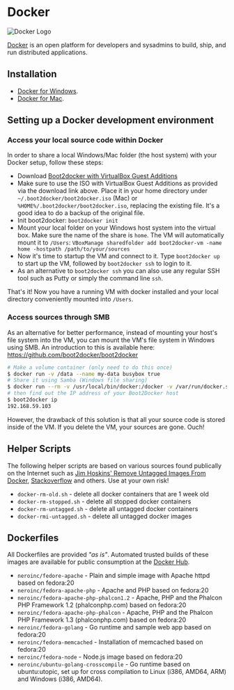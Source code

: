# Docker
![Docker Logo](http://upload.wikimedia.org/wikipedia/commons/7/79/Docker_%28container_engine%29_logo.png)

[Docker](http://www.docker.com) is an open platform for developers and sysadmins to build, ship, and run distributed applications.


## Installation
* [Docker for Windows](http://docs.docker.com/installation/windows/).
* [Docker for Mac](http://docs.docker.com/installation/mac/).


## Setting up a Docker development environment

### Access your local source code within Docker
In order to share a local Windows/Mac folder (the host system) with your Docker setup, follow these steps:
* Download [Boot2docker with VirtualBox Guest Additions](https://medium.com/boot2docker-lightweight-linux-for-docker/boot2docker-together-with-virtualbox-guest-additions-da1e3ab2465c)
* Make sure to use the ISO with VirtualBox Guest Additions as provided via the download link above. Place it in your home directory under 
`~/.boot2docker/boot2docker.iso` (Mac) or `%HOME%/.boot2docker/boot2docker.iso`, replacing the existing file. It's a good idea to do a backup of the original file.
* Init boot2docker:
  `boot2docker init`
* Mount your local folder on your Windows host system into the virtual box. Make sure the name of the share is `home`. The VM will automatically mount it to `/Users`:
  `VBoxManage sharedfolder add boot2docker-vm -name home -hostpath /path/to/your/sources`
* Now it's time to startup the VM and connect to it. Type `boot2docker up` to start up the VM, followed by `boot2docker ssh` to login to it.
* As an alternative to `boot2docker ssh` you can also use any regular SSH tool such as Putty or simply the command line `ssh`.

That's it! Now you have a running VM with docker installed and your local directory conveniently mounted into `/Users`.

### Access sources through SMB
As an alternative for better performance, instead of mounting your host's file system into the VM, you can mount the VM's file system in Windows using SMB. 
An introduction to this is available here: https://github.com/boot2docker/boot2docker
```bash
# Make a volume container (only need to do this once)
$ docker run -v /data --name my-data busybox true
# Share it using Samba (Windows file sharing)
$ docker run --rm -v /usr/local/bin/docker:/docker -v /var/run/docker.sock:/docker.sock svendowideit/samba my-data
# then find out the IP address of your Boot2Docker host
$ boot2docker ip
192.168.59.103
```

However, the drawback of this solution is that all your source code is stored inside of the VM. If you delete the VM, your sources are gone. Ouch!


## Helper Scripts
The following helper scripts are based on various sources found publically on the Internet such as 
[Jim Hoskins' Remove Untagged Images From Docker](http://jimhoskins.com/2013/07/27/remove-untagged-docker-images.html),
[Stackoverflow](http://stackoverflow.com/questions/17236796/how-to-remove-old-docker-io-containers) and others.
Use at your own risk!

* `docker-rm-old.sh` - delete all docker containers that are 1 week old
* `docker-rm-stopped.sh` - delete all stopped docker containers
* `docker-rm-untagged.sh` - delete all untagged docker containers
* `docker-rmi-untagged.sh` - delete all untagged docker images


## Dockerfiles
All Dockerfiles are provided _"as is"_. Automated trusted builds of these images are available for public consumption 
at the [Docker Hub](https://registry.hub.docker.com/repos/neroinc/).

* `neroinc/fedore-apache` - Plain and simple image with Apache httpd based on fedora:20
* `neroinc/fedora-apache-php` - Apache and PHP based on fedora:20
* `neroinc/fedora-apache-php-phalcon1.2` - Apache, PHP and the Phalcon PHP Framework 1.2 (phalconphp.com) based on fedora:20
* `neroinc/fedora-apache-php-phalcon` - Apache, PHP and the Phalcon PHP Framework 1.3 (phalconphp.com) based on fedora:20
* `neroinc/fedora-golang` - Go runtime and sample web app based on fedora:20
* `neroinc/fedora-memcached` - Installation of memcached based on fedora:20
* `neroinc/fedora-node` - Node.js image based on fedora:20
* `neroinc/ubuntu-golang-crosscompile` - Go runtime based on ubuntu:utopic, set up for cross compilation to Linux (i386, AMD64, ARM) and Windows (i386, AMD64).
